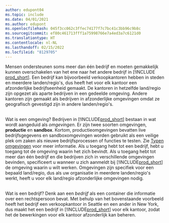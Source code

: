 ```yaml
---
author: edupont04
ms.topic: include
ms.date: 04/01/2021
ms.author: edupont
ms.openlocfilehash: 045f3cc062c3ffec74177f7c7bc41c3bb96c9b8c
ms.sourcegitcommit: ef80c461713fff1a75998766e7a4ed3a7c6121d0
ms.translationtype: HT
ms.contentlocale: nl-NL
ms.lasthandoff: 02/15/2022
ms.locfileid: "8129705"
---
```

Mensen ondersteunen soms meer dan één bedrijf en moeten gemakkelijk kunnen overschakelen van het ene naar het andere bedrijf in [!INCLUDE [prod_short](prod_short.md)]. Een bedrijf kan bijvoorbeeld verkoopkantoren hebben in steden en meerdere landen/regio's, dus heeft het voor elk kantoor een afzonderlijke bedrijfseenheid gemaakt. De kantoren in hetzelfde land/regio zijn opgezet als aparte bedrijven in een gedeelde omgeving. Andere kantoren zijn gemaakt als bedrijven in afzonderlijke omgevingen omdat ze geografisch gevestigd zijn in andere landen/regio's.<br><br>  

Wat is een omgeving? Bedrijven in [!INCLUDE[prod_short](prod_short.md)] bestaan in wat wordt aangeduid als *omgevingen*. Er zijn twee soorten omgevingen, **productie** en **sandbox**. Kortom, productieomgevingen bevatten live bedrijfsgegevens en sandboxomgevingen worden gebruikt als een veilige plek om zaken als nieuwe bedrijfsprocessen of functies te testen. Zie [Typen omgevingen](/dynamics365/business-central/dev-itpro/administration/tenant-admin-center-environments#types-of-environments) voor meer informatie. Als u toegang hebt tot een bedrijf, hebt u toegang tot de omgeving waarin het zich bevindt. Als u toegang hebt tot meer dan één bedrijf en die bedrijven zich in verschillende omgevingen bevinden, specificeert u wanneer u zich aanmeldt bij [!INCLUDE[prod_short](prod_short.md)] de omgeving waarin u wilt werken. Omgevingen zijn specifiek voor een bepaald land/regio, dus als uw organisatie in meerdere landen/regio's werkt, heeft u voor elk land/regio afzonderlijke omgevingen nodig.<br><br>  

Wat is een bedrijf? Denk aan een *bedrijf* als een container die informatie over een rechtspersoon bevat. Met behulp van het bovenstaande voorbeeld heeft het bedrijf een verkoopkantoor in Seattle en een ander in New York, dus maakt het een bedrijf in [!INCLUDE[prod_short](prod_short.md)] voor elk kantoor, zodat het de bewerkingen voor elk kantoor afzonderlijk kan beheren.  
